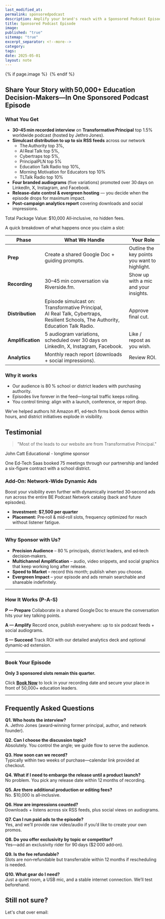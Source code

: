 ```yaml
---
last_modified_at: 
permalink: sponsoredpodcast
description: Amplify your brand's reach with a Sponsored Podcast Episode on Transformative Principal. Engage 50,000+ education influencers through a 30–45 min interview, distributed across six podcast feeds. Benefit from branded audiograms, dynamic ads, and detailed analytics. Book now to secure your spot and make a lasting impact in the education sector.
title: Sponsored Podcast Episode
image: 
published: "true"
sitemap: "true"
excerpt_separator: <!--more-->
category: 
tags: 
date: 2025-05-01
layout: note
---
```



{% if page.image %} <img src="{{ page.image }}" alt=""> {% endif %}


## Share Your Story with 50,000+ Education Decision-Makers—In One Sponsored Podcast Episode

### What You Get

* **30–45 min recorded interview** on **Transformative Principal** top 1.5% worldwide podcast (hosted by Jethro Jones).
* **Simulcast distribution to up to six RSS feeds** across our network 
	* The Authority top 3%, 
	* AI Real Talk top 5%, 
	* Cybertraps top 5%, 
	* PrincipalPLN top 5%
	* Education Talk Radio top 10%, 
	* Morning Motivation for Educators top 10%
	* TLTalk Radio top 10%
* **Four branded audiograms** (five variations) promoted over 30 days on LinkedIn, X, Instagram, and Facebook.
* **Release‑date control & evergreen hosting** — you decide when the episode drops for maximum impact.
* **Post‑campaign analytics report** covering downloads and social impressions.

 Total Package Value: $10,000 All‑inclusive, no hidden fees.

A quick breakdown of what happens once you claim a slot:


| **Phase**         | **What We Handle**                                                                                                                | **Your Role**                                 |
| ----------------- | --------------------------------------------------------------------------------------------------------------------------------- | --------------------------------------------- |
| **Prep**          | Create a shared Google Doc + guiding prompts.                                                                                     | Outline the key points you want to highlight. |
| **Recording**     | 30–45 min conversation via Riverside.fm.                                                                                          | Show up with a mic and your insights.         |
| **Distribution**  | Episode simulcast on: Transformative Principal, AI Real Talk, Cybertraps, Resilient Schools, The Authority, Education Talk Radio. | Approve final cut.                            |
| **Amplification** | 5 audiogram variations, scheduled over 30 days on LinkedIn, X, Instagram, Facebook.                                               | Like / repost as you wish.                    |
| **Analytics**     | Monthly reach report (downloads + social impressions).                                                                            | Review ROI.                                   |

### Why it works
- Our audience is 80 % school or district leaders with purchasing authority.
- Episodes live forever in the feed—long‑tail traffic keeps rolling.
- You control timing: align with a launch, conference, or report drop.

We’ve helped authors hit Amazon #1, ed‑tech firms book demos within hours, and district initiatives explode in visibility.

## Testimonial
> "Most of the leads to our website are from Transformative Principal."

John Catt Educational - longtime sponsor

One Ed-Tech Saas booked 75 meetings through our partnership and landed a six-figure contract with a school district. 

<!-- Cal element-click embed code begins -->
<script type="text/javascript">
  (function (C, A, L) { let p = function (a, ar) { a.q.push(ar); }; let d = C.document; C.Cal = C.Cal || function () { let cal = C.Cal; let ar = arguments; if (!cal.loaded) { cal.ns = {}; cal.q = cal.q || []; d.head.appendChild(d.createElement("script")).src = A; cal.loaded = true; } if (ar[0] === L) { const api = function () { p(api, arguments); }; const namespace = ar[1]; api.q = api.q || []; if(typeof namespace === "string"){cal.ns[namespace] = cal.ns[namespace] || api;p(cal.ns[namespace], ar);p(cal, ["initNamespace", namespace]);} else p(cal, ar); return;} p(cal, ar); }; })(window, "https://app.cal.com/embed/embed.js", "init");
Cal("init", "sp", {origin:"https://cal.com"});

  
  // Important: Please add the following attributes to the element that should trigger the calendar to open upon clicking.
  // `data-cal-link="jethrojones/sp"`
  // data-cal-namespace="sp"
  // `data-cal-config='{"layout":"week_view"}'`

  Cal.ns.sp("ui", {"cssVarsPerTheme":{"light":{"cal-brand":"#FFA45E"},"dark":{"cal-brand":"#FFCE8E"}},"hideEventTypeDetails":false,"layout":"week_view"});
  </script>
  <!-- Cal element-click embed code ends -->
### Add‑On: Network‑Wide Dynamic Ads

Boost your visibility even further with dynamically inserted 30‑second ads run across the entire BE Podcast Network catalog (back and future episodes).

* **Investment:** **$7,500 per quarter**
* **Placement:** Pre‑roll & mid‑roll slots, frequency optimized for reach without listener fatigue.

---

### Why Sponsor with Us?

* **Precision Audience** – 80 % principals, district leaders, and ed‑tech decision‑makers.
* **Multichannel Amplification** – audio, video snippets, and social graphics that keep working long after release.
* **Speed to Market** – record this month; publish when you choose.
* **Evergreen Impact** – your episode and ads remain searchable and shareable indefinitely.

---

### How It Works (P‑A‑S)

**P — Prepare**
Collaborate in a shared Google Doc to ensure the conversation hits your key talking points.

**A — Amplify**
Record once, publish everywhere: up to six podcast feeds + social audiograms.

**S — Succeed**
Track ROI with our detailed analytics deck and optional dynamic‑ad extension.

---

### Book Your Episode

**Only 3 sponsored slots remain this quarter.**

Click **[Book Now](https://pages.jethrojones.com/products/sponsoredpodcast)** to lock in your recording date and secure your place in front of 50,000+ education leaders.

---

## Frequently Asked Questions

**Q1. Who hosts the interview?**  
A. Jethro Jones (award‑winning former principal, author, and network founder).

**Q2. Can I choose the discussion topic?**  
Absolutely. You control the angle; we guide flow to serve the audience.

**Q3. How soon can we record?**  
Typically within two weeks of purchase—calendar link provided at checkout.

**Q4. What if I need to embargo the release until a product launch?**  
No problem. You pick any release date within 12 months of recording.

**Q5. Are there additional production or editing fees?**  
No. $10,000 is all‑inclusive.

**Q6. How are impressions counted?**  
Downloads + listens across six RSS feeds, plus social views on audiograms.

**Q7. Can I run paid ads to the episode?**  
Yes, and we’ll provide raw video/audio if you’d like to create your own promos.

**Q8. Do you offer exclusivity by topic or competitor?**  
Yes—add an exclusivity rider for 90 days ($2 000 add‑on).

**Q9. Is the fee refundable?**  
Slots are non‑refundable but transferrable within 12 months if rescheduling is needed.

**Q10. What gear do I need?**  
Just a quiet room, a USB mic, and a stable internet connection. We’ll test beforehand.

<!-- Cal element-click embed code begins -->
<script type="text/javascript">
  (function (C, A, L) { let p = function (a, ar) { a.q.push(ar); }; let d = C.document; C.Cal = C.Cal || function () { let cal = C.Cal; let ar = arguments; if (!cal.loaded) { cal.ns = {}; cal.q = cal.q || []; d.head.appendChild(d.createElement("script")).src = A; cal.loaded = true; } if (ar[0] === L) { const api = function () { p(api, arguments); }; const namespace = ar[1]; api.q = api.q || []; if(typeof namespace === "string"){cal.ns[namespace] = cal.ns[namespace] || api;p(cal.ns[namespace], ar);p(cal, ["initNamespace", namespace]);} else p(cal, ar); return;} p(cal, ar); }; })(window, "https://app.cal.com/embed/embed.js", "init");
Cal("init", "sp", {origin:"https://cal.com"});

  
  // Important: Please add the following attributes to the element that should trigger the calendar to open upon clicking.
  // `data-cal-link="jethrojones/sp"`
  // data-cal-namespace="sp"
  // `data-cal-config='{"layout":"week_view"}'`

  Cal.ns.sp("ui", {"cssVarsPerTheme":{"light":{"cal-brand":"#FFA45E"},"dark":{"cal-brand":"#FFCE8E"}},"hideEventTypeDetails":false,"layout":"week_view"});
  </script>
  <!-- Cal element-click embed code ends -->

## Still not sure? 
Let's chat over email: 
<script async data-uid="6f04100cb5" src="https://jethrojones.kit.com/6f04100cb5/index.js"></script>